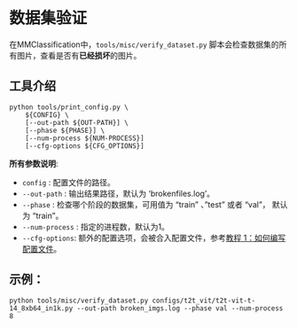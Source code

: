# 数据集验证

在MMClassification中，`tools/misc/verify_dataset.py` 脚本会检查数据集的所有图片，查看是否有**已经损坏**的图片。

## 工具介绍

```shell
python tools/print_config.py \
    ${CONFIG} \
    [--out-path ${OUT-PATH}] \
    [--phase ${PHASE}] \
    [--num-process ${NUM-PROCESS}]
    [--cfg-options ${CFG_OPTIONS}]
```

**所有参数说明**:

- `config` : 配置文件的路径。
- `--out-path` : 输出结果路径，默认为 ‘brokenfiles.log’。
- `--phase` :  检查哪个阶段的数据集，可用值为 “train” 、”test” 或者 “val”， 默认为 “train”。
- `--num-process` : 指定的进程数，默认为1。
- `--cfg-options`: 额外的配置选项，会被合入配置文件，参考[教程 1：如何编写配置文件](https://mmclassification.readthedocs.io/zh_CN/latest/tutorials/config.html)。

## 示例：

```shell
python tools/misc/verify_dataset.py configs/t2t_vit/t2t-vit-t-14_8xb64_in1k.py --out-path broken_imgs.log --phase val --num-process 8
```
